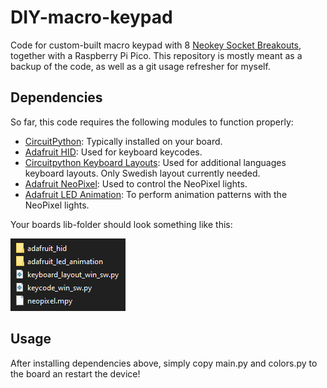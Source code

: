 # DIY-macro-keypad
Code for custom-built macro keypad with 8 [Neokey Socket Breakouts](https://www.adafruit.com/product/4978), together with a Raspberry Pi Pico. This repository is mostly meant as a backup of the code, as well as a git usage refresher for myself.

## Dependencies
So far, this code requires the following modules to function properly:

- [CircuitPython](https://github.com/adafruit/circuitpython):
Typically installed on your board.
- [Adafruit HID](https://github.com/adafruit/Adafruit_CircuitPython_HID): Used for keyboard keycodes.
- [Circuitpython Keyboard Layouts](https://github.com/Neradoc/Circuitpython_Keyboard_Layouts): Used for additional languages keyboard layouts. Only Swedish layout currently needed.
- [Adafruit NeoPixel](https://github.com/adafruit/Adafruit_CircuitPython_NeoPixel): Used to control the NeoPixel lights.
- [Adafruit LED Animation](https://github.com/adafruit/Adafruit_CircuitPython_LED_Animation): To perform animation patterns with the NeoPixel lights.

Your boards lib-folder should look something like this:

![lib folder on your CircuitPython board](docs/lib_example.png)

## Usage
After installing dependencies above, simply copy main.py and colors.py to the board an restart the device!
